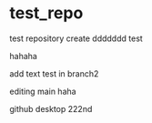 # test_repo
test repository create
ddddddd test 

hahaha


add text test in branch2

editing main haha

github desktop
222nd